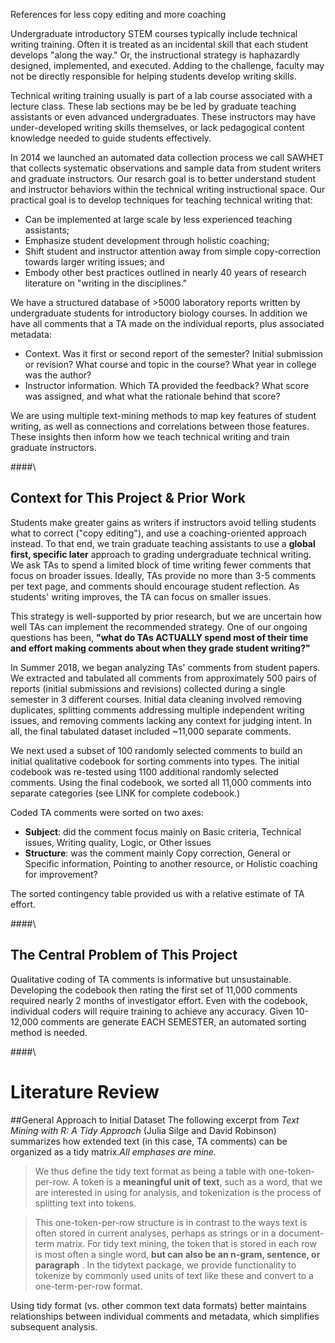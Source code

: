 

References for less copy editing and more coaching

Undergraduate introductory STEM courses typically include technical writing training. Often it is treated as an incidental skill that each student develops "along the way." Or, the instructional strategy is  haphazardly designed, implemented, and executed. Adding to the challenge, faculty may not be directly responsible for helping students develop writing skills. 

Technical writing training usually is part of a lab course associated with a lecture class. These lab sections may be be led by graduate teaching assistants or even advanced undergraduates. These instructors may have under-developed writing skills themselves, or lack pedagogical content knowledge needed to guide students effectively. 

In 2014 we launched an automated data collection process we call SAWHET that collects systematic observations and sample data from student writers and graduate instructors. Our resarch goal is to better understand student and instructor behaviors within the technical writing instructional space. Our practical goal is to develop techniques for teaching technical writing that:

*  Can be implemented at large scale by less experienced teaching assistants;
*  Emphasize student development through holistic coaching;
*  Shift student and instructor attention away from simple copy-correction towards larger writing issues; and
*  Embody other best practices outlined in nearly 40 years of research literature on "writing in the disciplines."

We have a structured database of >5000 laboratory reports written by undergraduate students for introductory biology courses. In addition we have all comments that a TA made on the individual reports, plus associated metadata:

*  Context. Was it first or second report of the semester? Initial submission or revision? What course and topic in the course? What year in college was the author?
*  Instructor information. Which TA provided the feedback? What score was assigned, and what what the rationale behind that score?

We are using multiple text-mining methods to map key features of student writing, as well as connections and correlations between those features. These insights then inform how we teach technical writing and train graduate instructors.

####\  

## Context for This Project & Prior Work
Students make greater gains as writers if instructors avoid telling students what to correct ("copy editing"), and use a coaching-oriented approach instead. To that end, we train graduate teaching assistants to use a **global first, specific later** approach to grading undergraduate technical writing. We ask TAs to spend a limited block of time writing fewer comments that focus on broader issues. Ideally, TAs provide no more than 3-5 comments per text page, and comments should encourage student reflection. As students' writing improves, the TA can focus on smaller issues.   

This strategy is well-supported by prior research, but we are uncertain how well TAs can implement the recommended strategy. One of our ongoing questions has been, **"what do TAs ACTUALLY spend most of their time and effort making comments about when they grade student writing?"**

In Summer 2018, we began analyzing TAs' comments from student papers. We extracted and tabulated all comments from approximately 500 pairs of reports (initial submissions and revisions) collected during a single semester in 3 different courses. Initial data cleaning involved removing duplicates, splitting comments addressing multiple independent writing issues, and removing comments lacking any context for judging intent. In all, the final tabulated dataset included ~11,000 separate comments.

We next used a subset of 100 randomly selected comments to build an initial qualitative codebook for sorting comments into types. The initial codebook was re-tested using 1100 additional randomly selected comments. Using the final codebook, we sorted all 11,000 comments into separate categories (see LINK for complete codebook.)

Coded TA comments were sorted on two axes: 

* __Subject__: did the comment focus mainly on Basic criteria, Technical issues, Writing quality, Logic, or Other issues
* __Structure__: was the comment mainly Copy correction, General or Specific information, Pointing to another resource, or Holistic coaching for improvement?

The sorted contingency table provided us with a relative estimate of TA effort.

####\  

## The Central Problem of This Project
Qualitative coding of TA comments is informative but unsustainable. Developing the codebook then rating the first set of 11,000 comments required nearly 2 months of investigator effort. Even with the codebook, individual coders will require training to achieve any accuracy. Given 10-12,000 comments are generate EACH SEMESTER, an automated sorting method is needed.

####\  

# Literature Review
##General Approach to Initial Dataset
The following excerpt from *Text Mining with R: A Tidy Approach* (Julia Silge and David Robinson) summarizes how extended text (in this case, TA comments) can be organized as a tidy matrix.*All emphases are mine.*

>We thus define the tidy text format as being a table with one-token-per-row. A token is a **meaningful unit of text**, such as a word, that we are interested in using for analysis, and tokenization is the process of splitting text into tokens. 

>This one-token-per-row structure is in contrast to the ways text is often stored in current analyses, perhaps as strings or in a document-term matrix. For tidy text mining, the token that is stored in each row is most often a single word, **but can also be an n-gram, sentence, or paragraph** . In the tidytext package, we provide functionality to tokenize by commonly used units of text like these and convert to a one-term-per-row format.

Using tidy format (vs. other common text data formats) better maintains relationships between individual comments and metadata, which simplifies subsequent analysis.
